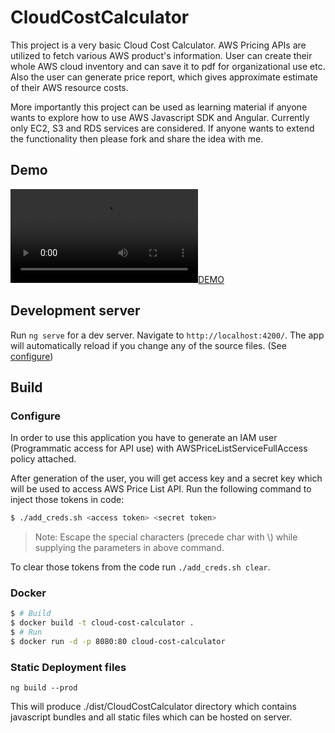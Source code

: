 # CloudCostCalculator

This project is a very basic Cloud Cost Calculator. AWS Pricing APIs are utilized to fetch various AWS product's information. User can create their whole AWS cloud inventory and can save it to pdf for organizational use etc. Also the user can generate price report, which gives approximate estimate of their AWS resource costs.

More importantly this project can be used as learning material if anyone wants to explore how to use AWS Javascript SDK and Angular. Currently only EC2, S3 and RDS services are considered. If anyone wants to extend the functionality then please fork and share the idea with me.

## Demo

[![DEMO](Demo.mp4)](Demo.mp4)

## Development server

Run `ng serve` for a dev server. Navigate to `http://localhost:4200/`. The app will automatically reload if you change any of the source files. (See [configure](#configure))

## Build

### Configure

In order to use this application you have to generate an IAM user (Programmatic access for API use) with AWSPriceListServiceFullAccess policy attached.

After generation of the user, you will get access key and a secret key which will be used to access AWS Price List API. Run the following command to inject those tokens in code:

```bash
$ ./add_creds.sh <access token> <secret token>
```
> Note: Escape the special characters (precede char with \\) while supplying the parameters in above command.

To clear those tokens from the code run `./add_creds.sh clear`.

### Docker
```bash
$ # Build
$ docker build -t cloud-cost-calculator .
$ # Run
$ docker run -d -p 8080:80 cloud-cost-calculator
```

### Static Deployment files
```
ng build --prod
```
This will produce ./dist/CloudCostCalculator directory which contains javascript bundles and all static files which can be hosted on server.

